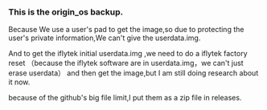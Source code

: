 ### This is the origin_os backup.

Because We use a user's pad to get the image,so due to protecting the user's private information,We can't give  the userdata.img.

And to get the iflytek initial userdata.img ,we need to do a iflytek factory reset （because the iflytek software are in userdata.img，we can't just erase userdata） and then get the image,but I am still doing research about it now.

 because of the github's big file limit,I put them as a zip file in releases.
